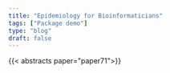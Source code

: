 ```yaml
---
title: "Epidemiology for Bioinformaticians"
tags: ["Package demo"]
type: "blog"
draft: false
---
```


{{< abstracts paper="paper71">}}


